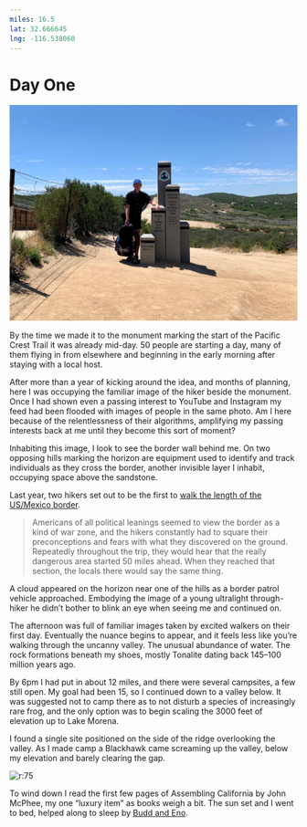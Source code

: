 ```yaml
---
miles: 16.5
lat: 32.666645
lng: -116.538060
---
```


# Day One

![r:75](2019-04-19.jpeg)

By the time we made it to the monument marking the start of the Pacific Crest Trail it was already mid-day. 50 people are starting a day, many of them flying in from elsewhere and beginning in the early morning after staying with a local host.

After more than a year of kicking around the idea, and months of planning, here I was occupying the familiar image of the hiker beside the monument. Once I had shown even a passing interest to YouTube and Instagram my feed had been flooded with images of people in the same photo. Am I here because of the relentlessness of their algorithms, amplifying my passing interests back at me until they become this sort of moment?

<!-- more -->

Inhabiting this image, I look to see the border wall behind me. On two opposing hills marking the horizon are equipment used to identify and track individuals as they cross the border, another invisible layer I inhabit, occupying space above the sandstone.

Last year, two hikers set out to be the first to [walk the length of the US/Mexico border](https://www.outsideonline.com/2333816/two-women-just-completed-first-border-thru-hike).

> Americans of all political leanings seemed to view the border as a kind of war zone, and the hikers constantly had to square their preconceptions and fears with what they discovered on the ground. Repeatedly throughout the trip, they would hear that the really dangerous area started 50 miles ahead. When they reached that section, the locals there would say the same thing.

A cloud appeared on the horizon near one of the hills as a border patrol vehicle approached. Embodying the image of a young ultralight through-hiker he didn’t bother to blink an eye when seeing me and continued on.

The afternoon was full of familiar images taken by excited walkers on their first day. Eventually the nuance begins to appear, and it feels less like you’re walking through the uncanny valley. The unusual abundance of water. The rock formations beneath my shoes, mostly Tonalite dating back 145–100 million years ago.

By 6pm I had put in about 12 miles, and there were several campsites, a few still open. My goal had been 15, so I continued down to a valley below. It was suggested not to camp there as to not disturb a species of increasingly rare frog, and the only option was to begin scaling the 3000 feet of elevation up to Lake Morena.

I found a single site positioned on the side of the ridge overlooking the valley. As I made camp a Blackhawk came screaming up the valley, below my elevation and barely clearing the gap.

![r:75](2019-04-19-2.jpg)

To wind down I read the first few pages of Assembling California by John McPhee, my one “luxury item” as books weigh a bit. The sun set and I went to bed, helped along to sleep by [Budd and Eno](https://m.youtube.com/watch?v=ZvUQmEqOAUQ).